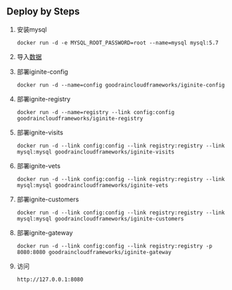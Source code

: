 ## Deploy by Steps

1. 安装mysql

    ```
    docker run -d -e MYSQL_ROOT_PASSWORD=root --name=mysql mysql:5.7
    ```

2. 导入[数据](https://github.com/cloudframeworks-ignite/user-guide-ignite/tree/master/db)

3. 部署iginite-config

    ```
    docker run -d --name=config goodraincloudframeworks/iginite-config
    ```

4. 部署ignite-registry

    ```
    docker run -d --name=registry --link config:config  goodraincloudframeworks/iginite-registry
    ```

5. 部署ignite-visits

    ```
    docker run -d --link config:config --link registry:registry --link mysql:mysql goodraincloudframeworks/iginite-visits
    ```

6. 部署ignite-vets

    ```
    docker run -d --link config:config --link registry:registry --link mysql:mysql goodraincloudframeworks/iginite-vets
    ```

7. 部署ignite-customers
 
    ```
    docker run -d --link config:config --link registry:registry --link mysql:mysql goodraincloudframeworks/iginite-customers
    ```

8. 部署ignite-gateway

    ```
    docker run -d --link config:config --link registry:registry -p 8080:8080 goodraincloudframeworks/iginite-gateway
    ```

9. 访问

    ```
    http://127.0.0.1:8080
    ```

